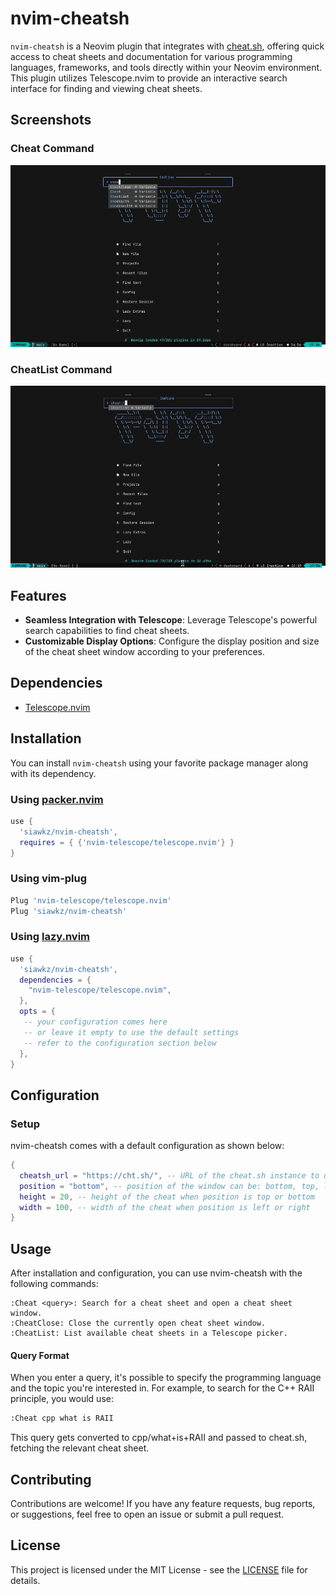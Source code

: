 # nvim-cheatsh

`nvim-cheatsh` is a Neovim plugin that integrates with [cheat.sh](https://github.com/chubin/cheat.sh), offering quick access to cheat sheets and documentation for various programming languages, frameworks, and tools directly within your Neovim environment. This plugin utilizes Telescope.nvim to provide an interactive search interface for finding and viewing cheat sheets.

## Screenshots

### Cheat Command

![Cheat](media/Cheat.gif)

### CheatList Command

![CheatList](media/CheatList.gif)

## Features

- **Seamless Integration with Telescope**: Leverage Telescope's powerful search capabilities to find cheat sheets.
- **Customizable Display Options**: Configure the display position and size of the cheat sheet window according to your preferences.

## Dependencies

- [Telescope.nvim](https://github.com/nvim-telescope/telescope.nvim)

## Installation

You can install `nvim-cheatsh` using your favorite package manager along with its dependency.

### Using [packer.nvim](https://github.com/wbthomason/packer.nvim)

```lua
use {
  'siawkz/nvim-cheatsh',
  requires = { {'nvim-telescope/telescope.nvim'} }
}
```

### Using vim-plug

```lua
Plug 'nvim-telescope/telescope.nvim'
Plug 'siawkz/nvim-cheatsh'
```

### Using [lazy.nvim](https://github.com/folke/lazy.nvim)

```lua
use {
  'siawkz/nvim-cheatsh',
  dependencies = {
    "nvim-telescope/telescope.nvim",
  },
  opts = {
   -- your configuration comes here
   -- or leave it empty to use the default settings
   -- refer to the configuration section below
  },
}
```

## Configuration

### Setup

nvim-cheatsh comes with a default configuration as shown below:

```lua
{
  cheatsh_url = "https://cht.sh/", -- URL of the cheat.sh instance to use, support self-hosted instances
  position = "bottom", -- position of the window can be: bottom, top, left, right
  height = 20, -- height of the cheat when position is top or bottom
  width = 100, -- width of the cheat when position is left or right
}
```

## Usage

After installation and configuration, you can use nvim-cheatsh with the following commands:

```
:Cheat <query>: Search for a cheat sheet and open a cheat sheet window.
:CheatClose: Close the currently open cheat sheet window.
:CheatList: List available cheat sheets in a Telescope picker.
```

#### Query Format

When you enter a query, it's possible to specify the programming language and the topic you're interested in. For example, to search for the C++ RAII principle, you would use:

```sh
:Cheat cpp what is RAII
```

This query gets converted to cpp/what+is+RAII and passed to cheat.sh, fetching the relevant cheat sheet.

## Contributing

Contributions are welcome! If you have any feature requests, bug reports, or suggestions, feel free to open an issue or submit a pull request.

## License

This project is licensed under the MIT License - see the [LICENSE](LICENSE) file for details.
